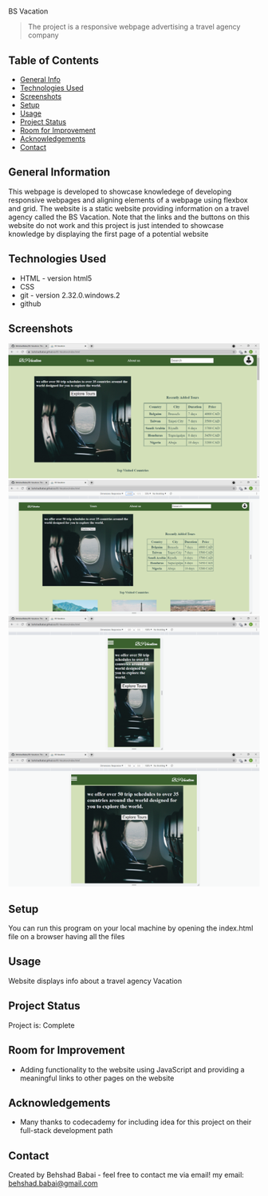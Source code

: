 # 
BS Vacation
> The project is a responsive webpage advertising a travel agency company
> <!--Live demo [_here_]().  If you have the project hosted somewhere, include the link here. -->

## Table of Contents
* [General Info](#general-information)
* [Technologies Used](#technologies-used)
* [Screenshots](#screenshots)
* [Setup](#setup)
* [Usage](#usage)
* [Project Status](#project-status)
* [Room for Improvement](#room-for-improvement)
* [Acknowledgements](#acknowledgements)
* [Contact](#contact)
<!-- * [License](#license) -->


## General Information
This webpage is developed to showcase knowledege of developing responsive webpages and aligning elements of a webpage using flexbox and grid. The website is a static website providing information on a travel agency called the BS Vacation. Note that the links and the buttons on this website do not work and this project is just intended to showcase knowledge by displaying the first page of a potential website 
<!-- You don't have to answer all the questions - just the ones relevant to your project. -->


## Technologies Used
-  HTML - version html5
-  CSS
-  git - version 2.32.0.windows.2
-  github


## Screenshots
![Example screenshot](./resources/img/Screenshot1.png)
![Example screenshot](./resources/img/Screenshot2.png)
![Example screenshot](./resources/img/Screenshot3.png)
![Example screenshot](./resources/img/Screenshot4.png)
<!-- If you have screenshots you'd like to share, include them here. -->


## Setup
You can run this program on your local machine by opening the index.html file on a browser having all the files


## Usage
Website displays info about a travel agency Vacation


## Project Status
Project is: Complete


## Room for Improvement
- Adding functionality to the website using JavaScript and providing a meaningful links to other pages on the website



## Acknowledgements
- Many thanks to codecademy for including idea for this project on their full-stack development path 


## Contact
Created by Behshad Babai - feel free to contact me via email!
my email: behshad.babai@gmail.com


<!-- Optional -->
<!-- ## License -->
<!-- This project is open source and available under the [... License](). -->

<!-- You don't have to include all sections - just the one's relevant to your project -->
